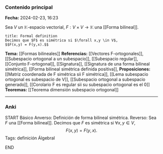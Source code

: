 ### Contenido principal

**Fecha:** 2024-02-23, 16:23

Sea $V$ un $\mathbb K$-espacio vectorial, $F : V \times V \to \mathbb K$ una [[Forma bilineal]].

```ad-formal
title: Formal definition
Decimos que $F$ es simétrica si $\forall x,y \in V$,
$$F(x,y) = F(y,x).$$
```

**Tema:** [[Formas bilineales]]
**Referencias:** [[Vectores F-ortogonales]], [[Subespacio ortogonal a un subespacio]], [[Subespacio regular]], [[Conjunto F-ortogonal]], [[Signatura]], [[Signatura de una forma bilineal simétrica]], [[Forma bilineal simétrica definida positiva]], 
**Proposiciones:** [[Matriz coordenada de F simétrica sii F simétrica]], [[Lema subespacio ortogonal es subespacio de V]], [[Subespacio ortogonal a subespacio generado]], [[Corolario F es regular sii su subespacio ortogonal es el 0]]
**Teoremas:** [[Teorema dimensión subespacio ortogonal]]

---
### Anki

START
Básico
Anverso: Definición de forma bilineal simétrica.
Reverso: Sea $F$ una [[Forma bilineal]]. Decimos que $F$ es simétrica si $\forall x,y \in V$,
$$F(x,y) = F(y,x).$$
Tags: definición ÁlgebraI
<!--ID: 1708973800468-->
END
